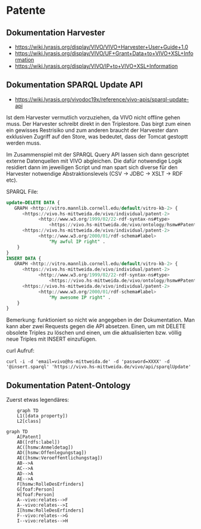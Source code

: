 # Patente 

## Dokumentation Harvester

* https://wiki.lyrasis.org/display/VIVO/VIVO+Harvester+User+Guide+1.0
* https://wiki.lyrasis.org/display/VIVO/UF+Grant+Data+to+VIVO+XSL+Information
* https://wiki.lyrasis.org/display/VIVO/IP+to+VIVO+XSL+Information


## Dokumentation SPARQL Update API

* https://wiki.lyrasis.org/vivodoc19x/reference/vivo-apis/sparql-update-api


Ist dem Harvester vermutlich vorzuziehen, da VIVO nicht offline gehen muss. Der Harvester schreibt direkt in den Triplestore. Das birgt zum einen ein gewisses Restrisiko und zum anderen braucht der Harvester dann exklusiven Zugriff auf den Store, was bedeutet, dass der Tomcat gestoptt werden muss.

Im Zusammenspiel mit der SPARQL Query API lassen sich dann gescriptet externe Datenquellen mit VIVO abgleichen. Die dafür notwendige Logik residiert dann im jeweiligen Script und man spart sich diverse für den Harvester notwendige Abstraktionslevels (CSV -> JDBC -> XSLT -> RDF etc).


SPARQL File:

```sql
update=DELETE DATA {
   GRAPH <http://vitro.mannlib.cornell.edu/default/vitro-kb-2> {
      <https://vivo.hs-mittweida.de/vivo/individual/patent-2>
            <http://www.w3.org/1999/02/22-rdf-syntax-ns#type>
                <https://vivo.hs-mittweida.de/vivo/ontology/hsmw#Patent> .
      <https://vivo.hs-mittweida.de/vivo/individual/patent-2>
            <http://www.w3.org/2000/01/rdf-schema#label>
                "My awful IP right" .
    }
}
INSERT DATA {
   GRAPH <http://vitro.mannlib.cornell.edu/default/vitro-kb-2> {
      <https://vivo.hs-mittweida.de/vivo/individual/patent-2>
            <http://www.w3.org/1999/02/22-rdf-syntax-ns#type>
                <https://vivo.hs-mittweida.de/vivo/ontology/hsmw#Patent> .
      <https://vivo.hs-mittweida.de/vivo/individual/patent-2>
            <http://www.w3.org/2000/01/rdf-schema#label>
                "My awesome IP right" .
    }
}

```

Bemerkung: funktioniert so nicht wie angegeben in der Dokumentation. Man kann aber zwei Requests gegen die API absetzen. Einen, um mit DELETE obsolete Triples zu löschen und einen, um die aktualisierten bzw. völlig neue Triples mit INSERT einzufügen.

curl Aufruf:

```shell
curl -i -d 'email=vivo@hs-mittweida.de' -d 'password=XXXX' -d '@insert.sparql' 'https://vivo.hs-mittweida.de/vivo/api/sparqlUpdate'
```

## Dokumentation Patent-Ontology

Zuerst etwas legendäres:

```mermaid
    graph TD
    L1([data property])
    L2[class]
````

```mermaid
graph TD
    A[Patent]
    AB([rdfs:label])
    AC([hsmw:Anmeldetag])
    AD([hsmw:Offenlegungstag])
    AE([hsmw:Veroeffentlichungstag])
    AB-->A
    AC-->A
    AD-->A
    AE-->A
    F[hsmw:RolleDesErfinders]
    G[foaf:Person]
    H[foaf:Person]
    A--vivo:relates-->F
    A--vivo:relates-->I
    I[hsmw:RolleDesErfinders]
    F--vivo:relates-->G
    I--vivo:relates-->H
```
